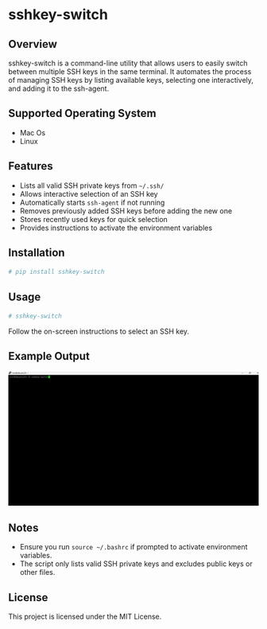 # sshkey-switch

## Overview
sshkey-switch is a command-line utility that allows users to easily switch between multiple SSH keys in the same terminal. It automates the process of managing SSH keys by listing available keys, selecting one interactively, and adding it to the ssh-agent.

## Supported Operating System
- Mac Os
- Linux

## Features
- Lists all valid SSH private keys from `~/.ssh/`
- Allows interactive selection of an SSH key
- Automatically starts `ssh-agent` if not running
- Removes previously added SSH keys before adding the new one
- Stores recently used keys for quick selection
- Provides instructions to activate the environment variables

## Installation
```sh
# pip install sshkey-switch
```

## Usage
```sh
# sshkey-switch
```
Follow the on-screen instructions to select an SSH key.

## Example Output
<img src="sshkey-switch.gif" width="1200"/>

## Notes
- Ensure you run `source ~/.bashrc` if prompted to activate environment variables.
- The script only lists valid SSH private keys and excludes public keys or other files.

## License
This project is licensed under the MIT License.

